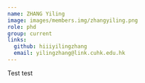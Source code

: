 ```yaml
---
name: ZHANG Yiling
image: images/members.img/zhangyiling.png
role: phd
group: current
links:
  github: hiiiyilingzhang
  email: yilingzhang@link.cuhk.edu.hk
---
```


Test test
